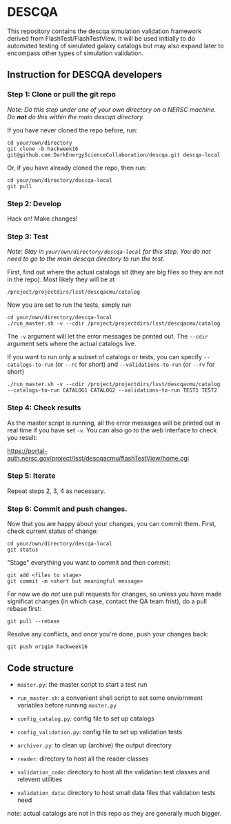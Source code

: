 # DESCQA

This repository contains the descqa simulation validation framework derived from FlashTest/FlashTestView. It will be used initially to do automated testing of simulated galaxy catalogs but may also expand later to encompass other types of simulation validation.


## Instruction for DESCQA developers

### Step 1: Clone or pull the git repo

_Note: Do this step under one of your own directory on a NERSC machine. Do **not** do this within the main descqa directory._

If you have never cloned the repo before, run:

    cd your/own/directory
    git clone -b hackweek16 git@github.com:DarkEnergyScienceCollaboration/descqa.git descqa-local

Or, if you have already cloned the repo, then run:

    cd your/own/directory/descqa-local
    git pull


### Step 2: Develop

Hack on! Make changes!


### Step 3: Test

_Note: Stay in `your/own/directory/descqa-local` for this step. You do *not* need to go to the main descqa directory to run the test._

First, find out where the actual catalogs sit (they are big files so they are not in the repo). Most likely they will be at

    /project/projectdirs/lsst/descqacmu/catalog

Now you are set to run the tests, simply run

    cd your/own/directory/descqa-local
    ./run_master.sh -v --cdir /project/projectdirs/lsst/descqacmu/catalog

The `-v` argument will let the error messages be printed out. The `--cdir` argument sets where the actual catalogs live. 

If you want to run only a subset of catalogs or tests, you can specify `--catalogs-to-run` (or `--rc` for short) and `--validations-to-run` (or `--rv` for short) 
    
    ./run_master.sh -v --cdir /project/projectdirs/lsst/descqacmu/catalog --catalogs-to-run CATALOG1 CATALOG2 --validations-to-run TEST1 TEST2


### Step 4: Check results

As the master script is running, all the error messages will be printed out in real time if you have set `-v`. You can also go to the web interface to check you result:

https://portal-auth.nersc.gov/project/lsst/descqacmu/flashTestView/home.cgi


### Step 5: Iterate

Repeat steps 2, 3, 4 as necessary.


### Step 6: Commit and push changes. 

Now that you are happy about your changes, you can commit them. First, check current status of change:

    cd your/own/directory/descqa-local
    git status

"Stage" everything you want to commit and then commit: 

    git add <files to stage> 
    git commit -m <short but meaningful message>
    
For now we do *not* use pull requests for changes, so unless you have made significat changes (in which case, contact the QA team frist), do a pull rebase first:

    git pull --rebase
    
Resolve any conflicts, and once you're done, push your changes back:

    git push origin hackweek16
    

## Code structure

- `master.py`: the master script to start a test run
- `run_master.sh`: a convenient shell script to set some enviornment variables before running `master.py`
- `config_catalog.py`: config file to set up catalogs
- `config_validation.py`: config file to set up validation tests
- `archiver.py`: to clean up (archive) the output directory
 
- `reader`: directory to host all the reader classes
- `validation_code`: directory to host all the validation test classes and relevent utilities
- `validation_data`: directory to host small data files that validation tests need

note: actual catalogs are not in this repo as they are generally much bigger.
